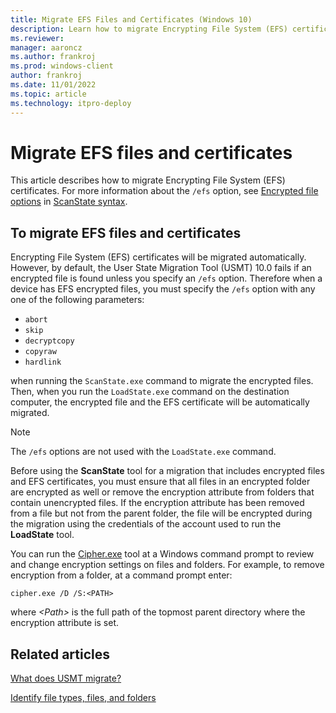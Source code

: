 ```yaml
---
title: Migrate EFS Files and Certificates (Windows 10)
description: Learn how to migrate Encrypting File System (EFS) certificates. Also, learn where to find information about how to identify file types, files, and folders.
ms.reviewer: 
manager: aaroncz
ms.author: frankroj
ms.prod: windows-client
author: frankroj
ms.date: 11/01/2022
ms.topic: article
ms.technology: itpro-deploy
---
```


# Migrate EFS files and certificates

This article describes how to migrate Encrypting File System (EFS) certificates. For more information about the `/efs` option, see [Encrypted file options](usmt-scanstate-syntax.md#encrypted-file-options) in [ScanState syntax](usmt-scanstate-syntax.md).

## To migrate EFS files and certificates

Encrypting File System (EFS) certificates will be migrated automatically. However, by default, the User State Migration Tool (USMT) 10.0 fails if an encrypted file is found unless you specify an `/efs` option. Therefore when a device has EFS encrypted files, you must specify the `/efs` option with any one of the following parameters:

- `abort`
- `skip`
- `decryptcopy`
- `copyraw`
- `hardlink`

when running the `ScanState.exe` command to migrate the encrypted files. Then, when you run the `LoadState.exe` command on the destination computer, the encrypted file and the EFS certificate will be automatically migrated.

> [!NOTE]
> The `/efs` options are not used with the `LoadState.exe` command.

Before using the **ScanState** tool for a migration that includes encrypted files and EFS certificates, you must ensure that all files in an encrypted folder are encrypted as well or remove the encryption attribute from folders that contain unencrypted files. If the encryption attribute has been removed from a file but not from the parent folder, the file will be encrypted during the migration using the credentials of the account used to run the **LoadState** tool.

You can run the [Cipher.exe](/windows-server/administration/windows-commands/cipher) tool at a Windows command prompt to review and change encryption settings on files and folders. For example, to remove encryption from a folder, at a command prompt enter:

``` syntax
cipher.exe /D /S:<PATH>
```

where *&lt;Path&gt;* is the full path of the topmost parent directory where the encryption attribute is set.

## Related articles

[What does USMT migrate?](usmt-what-does-usmt-migrate.md)

[Identify file types, files, and folders](usmt-identify-file-types-files-and-folders.md)

